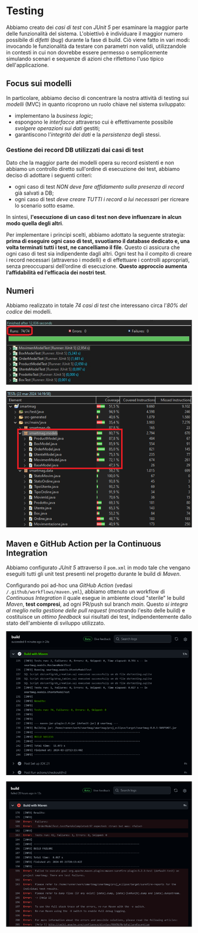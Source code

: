 # Testing

Abbiamo creato dei *casi di test* con *JUnit 5* per esaminare la maggior parte delle funzionalità del sistema.
L'obiettivò è individuare il maggior numero possibile di *difetti* (*bug*) durante la fase di build. Ciò viene fatto in vari modi: invocando le funzionalità da testare con parametri non validi, utilizzandole in contesti in cui non dovrebbe essere permesso o semplicemente simulando scenari e sequenze di azioni che riflettono l'uso tipico dell'applicazione.

## Focus sui modelli

In particolare, abbiamo deciso di concentrare la nostra attività di testing sui *modelli* (MVC) in quanto ricoprono un ruolo chiave nel sistema sviluppato:

- implementano la *business logic*;
- espongono le *interfacce* attraverso cui è effettivamente possibile *svolgere operazioni sui dati* gestiti;
- garantiscono l'*integrità dei dati* e la *persistenza* degli stessi.

### Gestione dei record DB utilizzati dai casi di test

Dato che la maggior parte dei modelli opera su record esistenti e non abbiamo un controllo diretto sull'ordine di esecuzione dei test, abbiamo deciso di adottare i seguenti criteri:

- ogni caso di test *NON deve fare affidamento sulla presenza di record* già salvati a DB;
- ogni caso di test *deve creare TUTTI i record a lui necessari* per ricreare lo scenario sotto esame.

In sintesi, **l'esecuzione di un caso di test non deve influenzare in alcun modo quella degli altri**.

Per implementare i principi scelti, abbiamo adottato la seguente strategia: **prima di eseguire ogni caso di test, svuotiamo il database dedicato e, una volta terminati tutti i test, ne cancelliamo il file**. Questo ci assicura che ogni caso di test sia indipendente dagli altri. Ogni test ha il compito di creare i record necessari (attraverso i modelli) e di effettuare i controlli appropriati, senza preoccuparsi dell’ordine di esecuzione. **Questo approccio aumenta l’affidabilità ed l’efficacia dei nostri test**.

## Numeri

Abbiamo realizzato in totale *74 casi di test* che interessano circa l'*80% del codice* dei modelli.

![JUnit](./img/screens_tests/JUnit.jpg)

![Coverage dei test](./img/screens_tests/coverage.png)

## Maven e GitHub Action per la Continuous Integration

Abbiamo configurato *JUnit 5* attraverso il `pom.xml` in modo tale che vengano 
eseguiti tutti gli unit test presenti nel progetto durante le build di *Maven*.

Configurando poi ad-hoc una *GitHub Action*
(vedasi `/.github/workflows/maven.yml`), abbiamo ottenuto un workflow di 
*Continuous Integration* il quale esegue in ambiente cloud "sterile" le build *Maven*, **test compresi**, ad ogni PR/push sul branch _main_. Questo *si integra al meglio nella gestione delle pull request* (mostrando l'esito delle build) e costituisce un *ottimo feedback* sui risultati dei test, indipendentemente dallo stato dell'ambiente di sviluppo utilizzato.

![GitHub CI Action](./img/screens_tests/GH_action.png)

![GitHub CI Action fail](./img/screens_tests/GH_action_fail.png)
